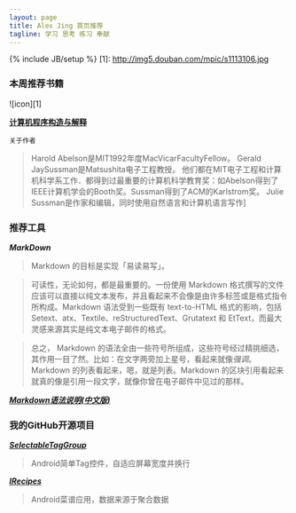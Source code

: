```yaml
---
layout: page
title: Alex Jing 首页推荐
tagline: 学习 思考 练习 奉献
---
```

{% include JB/setup %}
[1]: http://img5.douban.com/mpic/s1113106.jpg

### 本周推荐书籍

![icon][1]

[**计算机程序构造与解释**](href=“http://book.douban.com/subject/1148282/)

`关于作者`


> Harold Abelson是MIT1992年度MacVicarFacultyFellow。
Gerald JaySussman是Matsushita电子工程教授。
他们都在MIT电子工程和计算机科学系工作．都得到过最重要的计算机科学教育奖：如Abelson得到了IEEE计算机学会的Booth奖。Sussman得到了ACM的Karlstrom奖。
Julie Sussman是作家和编辑，同时使用自然语言和计算机语言写作]

### 推荐工具
***MarkDown***

>Markdown 的目标是实现「易读易写」。

>可读性，无论如何，都是最重要的。一份使用 Markdown 格式撰写的文件应该可以直接以纯文本发布，并且看起来不会像是由许多标签或是格式指令所构成。Markdown 语法受到一些既有 text-to-HTML 格式的影响，包括 Setext、atx、Textile、reStructuredText、Grutatext 和 EtText，而最大灵感来源其实是纯文本电子邮件的格式。

>总之， Markdown 的语法全由一些符号所组成，这些符号经过精挑细选，其作用一目了然。比如：在文字两旁加上星号，看起来就像*强调*。Markdown 的列表看起来，嗯，就是列表。Markdown 的区块引用看起来就真的像是引用一段文字，就像你曾在电子邮件中见过的那样。

[***Markdown语法说明(中文版)***](http://www.appinn.com/markdown/)


### 我的GitHub开源项目

[***SelectableTagGroup***](https://github.com/JingHaifeng/SelectableTagGroup)

>Android简单Tag控件，自适应屏幕宽度并换行

[***IRecipes***](https://github.com/JingHaifeng/IRecipes)

>Android菜谱应用，数据来源于聚合数据